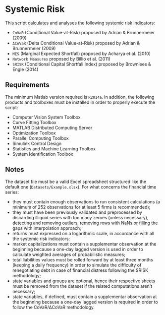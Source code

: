 # Systemic Risk

This script calculates and analyses the following systemic risk indicators:
* `CoVaR` (Conditional Value-at-Risk) proposed by Adrian & Brunnermeier (2009)
* `ΔCoVaR` (Delta Conditional Value-at-Risk) proposed by Adrian & Brunnermeier (2009)
* `MES` (Marginal Expected Shortfall) proposed by Acharya et al. (2010)
* `Network Measures` proposed by Billio et al. (2011)
* `SRISK` (Conditional Capital Shortfall Index) proposed by Brownlees & Engle (2014)

## Requirements

The minimum Matlab version required is `R2014a`. In addition, the following products and toolboxes must be installed in order to properly execute the script:
* Computer Vision System Toolbox
* Curve Fitting Toolbox
* MATLAB Distributed Computing Server
* Optimization Toolbox
* Parallel Computing Toolbox
* Simulink Control Design
* Statistics and Machine Learning Toolbox
* System Identification Toolbox

## Notes

The dataset file must be a valid Excel spreadsheet structured like the default one (`Datasets/Example.xlsx`). For what concerns the financial time series:
* they must contain enough observations to run consistent calculations (a minimum of 252 observations for at least 5 firms is recommended);
* they must have been previously validated and preprocessed by discarding illiquid series with too many zeroes (unless necessary), detecting and removing outliers, removing rows with NaNs or filling the gaps with interpolation approach;
* returns must expressed on a logarithmic scale, in accordance with all the systemic risk indicators;
* market capitalizations must contain a supplementar observation at the beginning because a one-day lagged version is used in order to calculate weighted averages of probabilistic measures;
* total liabilities values must be rolled forward by at least three months (keeping a daily frequency) in order to simulate the difficulty of renegotiating debt in case of financial distress following the SRISK methodology;
* state variables and groups are optional, hence their respective sheets must be removed from the dataset if the related computations aren't necessary;
* state variables, if defined, must contain a supplementar observation at the beginning because a one-day lagged version is required in order to follow the CoVaR/ΔCoVaR methodology.

